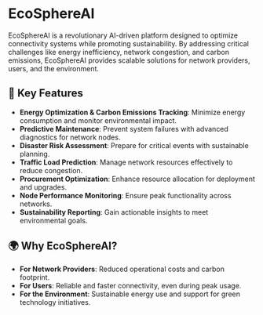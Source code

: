 # EcoSphereAI

EcoSphereAI is a revolutionary AI-driven platform designed to optimize connectivity systems while promoting sustainability. By addressing critical challenges like energy inefficiency, network congestion, and carbon emissions, EcoSphereAI provides scalable solutions for network providers, users, and the environment.

## 🌟 Key Features
- **Energy Optimization & Carbon Emissions Tracking**: Minimize energy consumption and monitor environmental impact.
- **Predictive Maintenance**: Prevent system failures with advanced diagnostics for network nodes.
- **Disaster Risk Assessment**: Prepare for critical events with sustainable planning.
- **Traffic Load Prediction**: Manage network resources effectively to reduce congestion.
- **Procurement Optimization**: Enhance resource allocation for deployment and upgrades.
- **Node Performance Monitoring**: Ensure peak functionality across networks.
- **Sustainability Reporting**: Gain actionable insights to meet environmental goals.

## 🌍 Why EcoSphereAI?
- **For Network Providers**: Reduced operational costs and carbon footprint.
- **For Users**: Reliable and faster connectivity, even during peak usage.
- **For the Environment**: Sustainable energy use and support for green technology initiatives.



